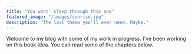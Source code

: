 ```yaml
---
title: "You wont' sleep through this one"
featured_image: "/images/sunrise.jpg"
description: "The last theme you'll ever need. Maybe."
---
```


Welcome to my blog with some of my work in progress. I've been working on this book idea. You can read some of the chapters below.
